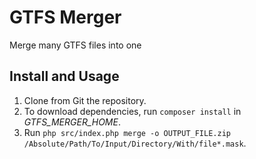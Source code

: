 # GTFS Merger

Merge many GTFS files into one

## Install and Usage

1. Clone from Git the repository.
2. To download dependencies, run `composer install` in _GTFS_MERGER_HOME_.
3. Run `php src/index.php merge -o OUTPUT_FILE.zip /Absolute/Path/To/Input/Directory/With/file*.mask`.
